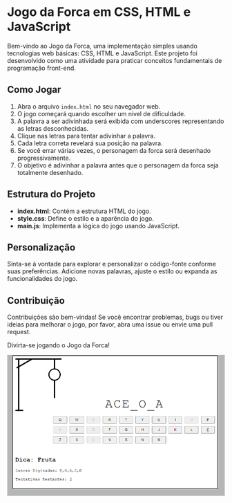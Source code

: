 # Jogo da Forca em CSS, HTML e JavaScript

Bem-vindo ao Jogo da Forca, uma implementação simples usando tecnologias web básicas: CSS, HTML e JavaScript. Este projeto foi desenvolvido como uma atividade para praticar conceitos fundamentais de programação front-end.

## Como Jogar

1. Abra o arquivo `index.html` no seu navegador web.
2. O jogo começará quando escolher um nivel de dificuldade.
3. A palavra a ser adivinhada será exibida com underscores representando as letras desconhecidas.
4. Clique nas letras para tentar adivinhar a palavra.
5. Cada letra correta revelará sua posição na palavra.
6. Se você errar várias vezes, o personagem da forca será desenhado progressivamente.
7. O objetivo é adivinhar a palavra antes que o personagem da forca seja totalmente desenhado.

## Estrutura do Projeto

- **index.html**: Contém a estrutura HTML do jogo.
- **style.css**: Define o estilo e a aparência do jogo.
- **main.js**: Implementa a lógica do jogo usando JavaScript.

## Personalização

Sinta-se à vontade para explorar e personalizar o código-fonte conforme suas preferências. Adicione novas palavras, ajuste o estilo ou expanda as funcionalidades do jogo.

## Contribuição

Contribuições são bem-vindas! Se você encontrar problemas, bugs ou tiver ideias para melhorar o jogo, por favor, abra uma issue ou envie uma pull request.

Divirta-se jogando o Jogo da Forca!

![Screenshot](forca.png)
